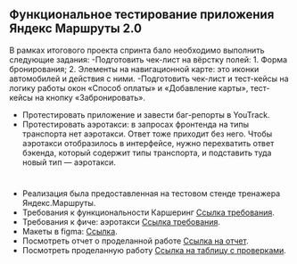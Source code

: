 ## Функциональное тестирование приложения Яндекс Маршруты 2.0 
В рамках итогового проекта спринта бало необходимо выполнить следующие задания:
-Подготовить чек-лист на вёрстку полей: 1. Форма бронирования; 2. Элементы на навигационной карте: это иконки автомобилей и действия с ними.
-Подготовить чек-лист и тест-кейсы на логику работы окон «Способ оплаты» и «Добавление карты», тест-кейсы на кнопку «Забронировать».
- Протестировать приложение и завести баг-репорты в YouTrack.
- Протестировать аэротакси: в запросах фронтенда на типы транспорта нет аэротакси. Ответ тоже приходит без него. Чтобы аэротакси отобразилось в интерфейсе, нужно перехватить ответ бэкенда, который содержит
типы транспорта, и подставить туда новый тип — аэротакси.
#
- Реализация была предоставленная на тестовом стенде тренажера Яндекс.Маршруты.
- Требования к функциональности Каршеринг [Ссылка требования](https://praktikum.notion.site/74dd6e68fda34387ac4d43137a601c6e).
- Требования к фиче: аэротакси [Ссылка требования](https://praktikum.notion.site/c7047612320a42d19d8a6289cf0b3efa).
- Макеты в figma: [Ссылка](https://www.figma.com/design/42mNwme0cBfZwNZUIcN1mh/Яндекс.Маршруты?node-id=2-18586).
- Посмотреть отчет о проделанной работе [Ссылка на отчет](https://docs.google.com/document/d/1Psf2uF_tjxF9RPJ_VYHK9jfI5CC33lzrFiStc3Jg8As/edit).
- Посмотреть проделанную работу [Ссылка на таблицу с проверками](https://docs.google.com/spreadsheets/d/17m6r7gm_NgbUdJSBLnFC1H0GhN8fH2fXeXqWDTZwfL4/edit?gid=1396138851#gid=1396138851).
